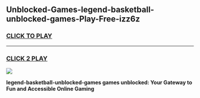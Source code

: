 
## Unblocked-Games-legend-basketball-unblocked-games-Play-Free-izz6z
<h3>
<a href="https://premium76.site?title=legend-basketball-unblocked-games&ref=10A">CLICK TO PLAY</a></h3>
<hr>

<h3>
<a href="https://premium76.site?title=legend-basketball-unblocked-games&ref=10A">CLICK 2 PLAY</a>
  
</h3>

<a href="https://premium76.site?title=legend-basketball-unblocked-games&ref=10A"><img src="https://clearcache.store/games.png"></a>


**legend-basketball-unblocked-games games unblocked: Your Gateway to Fun and Accessible Online Gaming**
